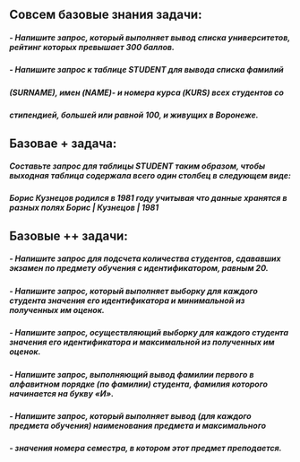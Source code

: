 ## Совсем базовые знания задачи:
##### - Напишите запрос, который выполняет вывод списка университетов, рейтинг которых превышает 300 баллов.

##### - Напишите запрос к таблице STUDENT для вывода списка фамилий
#####   (SURNAME), имен (NAME)- и номера курса (KURS) всех студентов со
#####   стипендией, большей или равной 100, и живущих в Воронеже.

## Базовае + задача:
##### Составьте запрос для таблицы STUDENT таким образом, чтобы выходная таблица содержала всего один столбец в следующем виде:
##### Борис Кузнецов родился в 1981 году учитывая что данные хранятся в разных полях Борис | Кузнецов | 1981

## Базовые ++ задачи:
##### - Напишите запрос для подсчета количества студентов, сдававших экзамен по предмету обучения с идентификатором, равным 20.
##### - Напишите запрос, который выполняет выборку для каждого студента значения его идентификатора и минимальной из полученных им оценок.
##### - Напишите запрос, осуществляющий выборку для каждого студента значения его идентификатора и максимальной из полученных им оценок.
##### - Напишите запрос, выполняющий вывод фамилии первого в алфавитном порядке (по фамилии) студента, фамилия которого начинается на букву «И».
##### - Напишите запрос, который выполняет вывод (для каждого предмета обучения) наименования предмета и максимального 
##### - значения номера семестра, в котором этот предмет преподается.